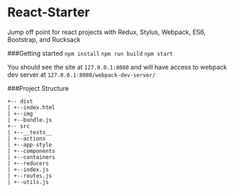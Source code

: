 # React-Starter
Jump off point for react projects with Redux, Stylus, Webpack, ES6, Bootstrap, and Rucksack

###Getting started
```npm install```
```npm run build```
```npm start```

You should see the site at ```127.0.0.1:8080``` and will have access to webpack dev server at ```127.0.0.1:8080/webpack-dev-server/```

###Project Structure

```
+-- dist
| +--index.html
| +--img
| +--bundle.js
+-- src
| +--__tests__
| +--actions
| +--app-style
| +--components
| +--containers
| +--reducers
| +--index.js
| +--routes.js
| +--utils.js
```